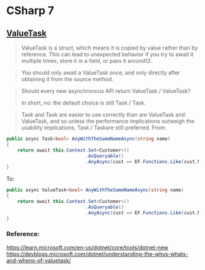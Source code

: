 # CSharp 7

## [ValueTask](https://learn.microsoft.com/en-us/dotnet/api/system.threading.tasks.valuetask-1?view=net-8.0)

> ValueTask is a struct, which means it is copied by value rather than by reference. 
> This can lead to unexpected behavior if you try to await it multiple times, store it in a field, or pass it around12. 

>You should only await a ValueTask once, and only directly after obtaining it from the source method.
  
>Should every new asynchronous API return ValueTask / ValueTask<TResult>?
> 
>In short, no: the default choice is still Task / Task<TResult>.

>Task and Task<TResult> are easier to use correctly than are ValueTask and ValueTask<TResult>, 
and so unless the performance implications outweigh the usability implications, Task / Task<TResult>are still preferred.
From:
```csharp
public async Task<bool> AnyWithTheSameNameAsync(string name)
{
    return await this.Context.Set<Customer>()
                             .AsQueryable()
                             .AnyAsync(cust => EF.Functions.Like(cust.Name, name));
}
```
To:
```csharp
public async ValueTask<bool> AnyWithTheSameNameAsync(string name)
{
    return await this.Context.Set<Customer>()
                             .AsQueryable()
                             .AnyAsync(cust => EF.Functions.Like(cust.Name, name));
}
```
### Reference:
https://learn.microsoft.com/en-us/dotnet/core/tools/dotnet-new
https://devblogs.microsoft.com/dotnet/understanding-the-whys-whats-and-whens-of-valuetask/